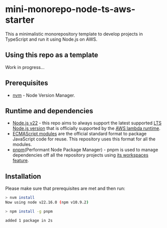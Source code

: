 # mini-monorepo-node-ts-aws-starter

This a minimalistic monorepository template to develop projects in TypeScript and run it using Node.js on AWS.


## Using this repo as a template

Work in progress...


## Prerequisites

- [nvm](https://github.com/nvm-sh/nvm) - Node Version Manager.


## Runtime and dependencies

- [Node.js v22](https://nodejs.org/docs/latest-v22.x/api/index.html) - this repo aims to always support the latest supported [LTS Node.js version](https://nodejs.org/en/about/previous-releases) that is officially supported by the [AWS lambda runtime](https://docs.aws.amazon.com/lambda/latest/dg/lambda-runtimes.html).
- [ECMAScript modules](https://nodejs.org/docs/latest-v22.x/api/esm.html#introduction) are the official standard format to package JavaScript code for reuse. This repository uses this format for all the modules.
- [pnpm](https://github.com/pnpm/pnpm)(Performant Node Package Manager) - pnpm is used to manage dependencies off all the repository projects using [its workspaces feature](https://pnpm.io/workspaces).


## Installation

Please make sure that prerequisites are met and then run:

```sh
> nvm install
Now using node v22.16.0 (npm v10.9.2)

> npm install -g pnpm

added 1 package in 2s
```
